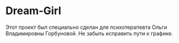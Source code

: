 # Dream-Girl
Этот проект был специально сделан для психотерапевта Ольги Владимировны Горбуновой.
Не забыть исправить пути к графике.

